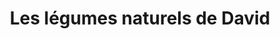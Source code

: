 ---
title: "Les légumes naturels de David"
url: /vattetot-sur-mer/les-legumes-naturels-de-david/
shop: Gemüse & Obst
---